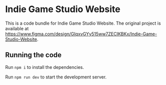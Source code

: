 
  # Indie Game Studio Website

  This is a code bundle for Indie Game Studio Website. The original project is available at https://www.figma.com/design/GIqxvGYy515ww7ZECIKBKx/Indie-Game-Studio-Website.

  ## Running the code

  Run `npm i` to install the dependencies.

  Run `npm run dev` to start the development server.
  